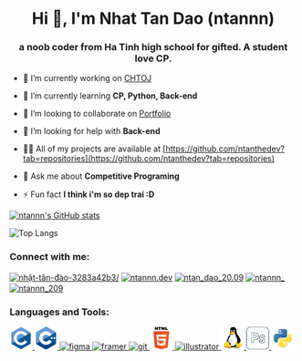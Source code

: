<h1 align="center">Hi 👋, I'm Nhat Tan Dao (ntannn)</h1>
<h3 align="center">a noob coder from Ha Tinh high school for gifted. A student love CP.</h3>

- 🔭 I’m currently working on [CHTOJ](https://github.com/CHT-OJ/oj)

- 🌱 I’m currently learning **CP, Python, Back-end**

- 👯 I’m looking to collaborate on [Portfolio](https://github.com/ntanthedev/Portfolio)

- 🤝 I’m looking for help with **Back-end**

- 👨‍💻 All of my projects are available at [https://github.com/ntanthedev?tab=repositories](https://github.com/ntanthedev?tab=repositories)

- 💬 Ask me about **Competitive Programing**

- ⚡ Fun fact **I think i'm so dep trai :D**

[![ntannn's GitHub stats](https://github-readme-stats.vercel.app/api?username=ntanthedev)](https://github.com/ntanthedev/github-readme-stats)

![Top Langs](https://github-readme-stats.vercel.app/api/top-langs/?username=ntanthedev&layout=compact\&theme=radical)

<h3 align="left">Connect with me:</h3>
<p align="left">
<a href="https://linkedin.com/in/nhật-tân-đào-3283a42b3/" target="blank"><img align="center" src="https://raw.githubusercontent.com/rahuldkjain/github-profile-readme-generator/master/src/images/icons/Social/linked-in-alt.svg" alt="nhật-tân-đào-3283a42b3/" height="30" width="40" /></a>
<a href="https://fb.com/ntannn.dev" target="blank"><img align="center" src="https://raw.githubusercontent.com/rahuldkjain/github-profile-readme-generator/master/src/images/icons/Social/facebook.svg" alt="ntannn.dev" height="30" width="40" /></a>
<a href="https://instagram.com/ntan_dao_20.09" target="blank"><img align="center" src="https://raw.githubusercontent.com/rahuldkjain/github-profile-readme-generator/master/src/images/icons/Social/instagram.svg" alt="ntan_dao_20.09" height="30" width="40" /></a>
<a href="https://codeforces.com/profile/ntannn_" target="blank"><img align="center" src="https://raw.githubusercontent.com/rahuldkjain/github-profile-readme-generator/master/src/images/icons/Social/codeforces.svg" alt="ntannn_" height="30" width="40" /></a>
<a href="https://discord.gg/ntannn_209" target="blank"><img align="center" src="https://raw.githubusercontent.com/rahuldkjain/github-profile-readme-generator/master/src/images/icons/Social/discord.svg" alt="ntannn_209" height="30" width="40" /></a>
</p>

<h3 align="left">Languages and Tools:</h3>
<p align="left"> <a href="https://www.cprogramming.com/" target="_blank" rel="noreferrer"> <img src="https://raw.githubusercontent.com/devicons/devicon/master/icons/c/c-original.svg" alt="c" width="40" height="40"/> </a> <a href="https://www.w3schools.com/cpp/" target="_blank" rel="noreferrer"> <img src="https://raw.githubusercontent.com/devicons/devicon/master/icons/cplusplus/cplusplus-original.svg" alt="cplusplus" width="40" height="40"/> </a> <a href="https://www.figma.com/" target="_blank" rel="noreferrer"> <img src="https://www.vectorlogo.zone/logos/figma/figma-icon.svg" alt="figma" width="40" height="40"/> </a> <a href="https://www.framer.com/" target="_blank" rel="noreferrer"> <img src="https://www.vectorlogo.zone/logos/framer/framer-icon.svg" alt="framer" width="40" height="40"/> </a> <a href="https://git-scm.com/" target="_blank" rel="noreferrer"> <img src="https://www.vectorlogo.zone/logos/git-scm/git-scm-icon.svg" alt="git" width="40" height="40"/> </a> <a href="https://www.w3.org/html/" target="_blank" rel="noreferrer"> <img src="https://raw.githubusercontent.com/devicons/devicon/master/icons/html5/html5-original-wordmark.svg" alt="html5" width="40" height="40"/> </a> <a href="https://www.adobe.com/in/products/illustrator.html" target="_blank" rel="noreferrer"> <img src="https://www.vectorlogo.zone/logos/adobe_illustrator/adobe_illustrator-icon.svg" alt="illustrator" width="40" height="40"/> </a> <a href="https://www.linux.org/" target="_blank" rel="noreferrer"> <img src="https://raw.githubusercontent.com/devicons/devicon/master/icons/linux/linux-original.svg" alt="linux" width="40" height="40"/> </a> <a href="https://www.photoshop.com/en" target="_blank" rel="noreferrer"> <img src="https://raw.githubusercontent.com/devicons/devicon/master/icons/photoshop/photoshop-line.svg" alt="photoshop" width="40" height="40"/> </a> <a href="https://www.python.org" target="_blank" rel="noreferrer"> <img src="https://raw.githubusercontent.com/devicons/devicon/master/icons/python/python-original.svg" alt="python" width="40" height="40"/> </a> </p>

